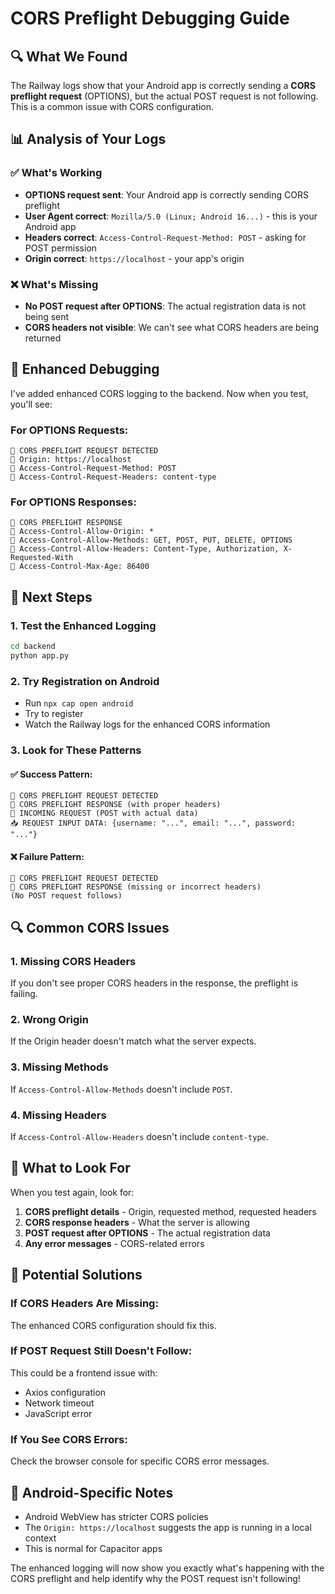 # CORS Preflight Debugging Guide

## 🔍 **What We Found**

The Railway logs show that your Android app is correctly sending a **CORS preflight request** (OPTIONS), but the actual POST request is not following. This is a common issue with CORS configuration.

## 📊 **Analysis of Your Logs**

### ✅ **What's Working**
- **OPTIONS request sent**: Your Android app is correctly sending CORS preflight
- **User Agent correct**: `Mozilla/5.0 (Linux; Android 16...)` - this is your Android app
- **Headers correct**: `Access-Control-Request-Method: POST` - asking for POST permission
- **Origin correct**: `https://localhost` - your app's origin

### ❌ **What's Missing**
- **No POST request after OPTIONS**: The actual registration data is not being sent
- **CORS headers not visible**: We can't see what CORS headers are being returned

## 🔧 **Enhanced Debugging**

I've added enhanced CORS logging to the backend. Now when you test, you'll see:

### **For OPTIONS Requests:**
```
🔄 CORS PREFLIGHT REQUEST DETECTED
🔄 Origin: https://localhost
🔄 Access-Control-Request-Method: POST
🔄 Access-Control-Request-Headers: content-type
```

### **For OPTIONS Responses:**
```
🔄 CORS PREFLIGHT RESPONSE
🔄 Access-Control-Allow-Origin: *
🔄 Access-Control-Allow-Methods: GET, POST, PUT, DELETE, OPTIONS
🔄 Access-Control-Allow-Headers: Content-Type, Authorization, X-Requested-With
🔄 Access-Control-Max-Age: 86400
```

## 🚀 **Next Steps**

### **1. Test the Enhanced Logging**
```bash
cd backend
python app.py
```

### **2. Try Registration on Android**
- Run `npx cap open android`
- Try to register
- Watch the Railway logs for the enhanced CORS information

### **3. Look for These Patterns**

#### **✅ Success Pattern:**
```
🔄 CORS PREFLIGHT REQUEST DETECTED
🔄 CORS PREFLIGHT RESPONSE (with proper headers)
🔵 INCOMING REQUEST (POST with actual data)
📥 REQUEST INPUT DATA: {username: "...", email: "...", password: "..."}
```

#### **❌ Failure Pattern:**
```
🔄 CORS PREFLIGHT REQUEST DETECTED
🔄 CORS PREFLIGHT RESPONSE (missing or incorrect headers)
(No POST request follows)
```

## 🔍 **Common CORS Issues**

### **1. Missing CORS Headers**
If you don't see proper CORS headers in the response, the preflight is failing.

### **2. Wrong Origin**
If the Origin header doesn't match what the server expects.

### **3. Missing Methods**
If `Access-Control-Allow-Methods` doesn't include `POST`.

### **4. Missing Headers**
If `Access-Control-Allow-Headers` doesn't include `content-type`.

## 🎯 **What to Look For**

When you test again, look for:

1. **CORS preflight details** - Origin, requested method, requested headers
2. **CORS response headers** - What the server is allowing
3. **POST request after OPTIONS** - The actual registration data
4. **Any error messages** - CORS-related errors

## 🔧 **Potential Solutions**

### **If CORS Headers Are Missing:**
The enhanced CORS configuration should fix this.

### **If POST Request Still Doesn't Follow:**
This could be a frontend issue with:
- Axios configuration
- Network timeout
- JavaScript error

### **If You See CORS Errors:**
Check the browser console for specific CORS error messages.

## 📱 **Android-Specific Notes**

- Android WebView has stricter CORS policies
- The `Origin: https://localhost` suggests the app is running in a local context
- This is normal for Capacitor apps

The enhanced logging will now show you exactly what's happening with the CORS preflight and help identify why the POST request isn't following!

